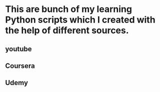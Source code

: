 # This are bunch of my learning Python scripts which I created with the help of different sources.

## youtube
## Coursera
## Udemy
